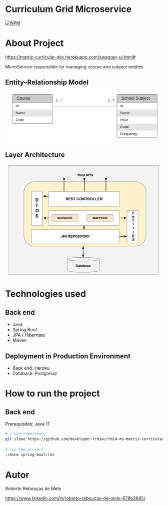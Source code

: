 # Curriculum Grid Microservice
[![NPM](https://img.shields.io/npm/l/react)](https://github.com/developer-rrm14/clients/blob/master/LICENSE) 

# About Project

https://matriz-curricular-dev.herokuapp.com/swagger-ui.html#

MicroService responsible for managing course and subject entities

## Entity–Relationship Model
![Model](https://github.com/developer-rrm14/rrm14-ms-matriz-curricular/blob/main/assets/mer.png)

## Layer Architecture
![Layer](https://github.com/developer-rrm14/rrm14-ms-matriz-curricular/blob/main/assets/layers.jpg)

# Technologies used
## Back end
- Java
- Spring Boot
- JPA / Hibernate
- Maven
## Deployment in Production Environment
- Back end: Heroku
- Database: Postgresql

# How to run the project

## Back end
Prerequisites: Java 11

```bash
# clone repository
git clone https://github.com/developer-rrm14/rrm14-ms-matriz-curricular.git

# run the project
./mvnw spring-boot:run
```

# Autor

Roberto Rebouças de Melo

https://www.linkedin.com/in/roberto-rebouças-de-melo-678b3695/

